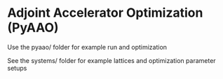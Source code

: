 # Adjoint Accelerator Optimization (PyAAO)

Use the pyaao/ folder for example run and optimization

See the systems/ folder for example lattices and optimization parameter setups
